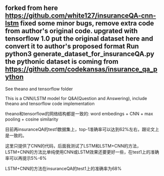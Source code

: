 forked from here https://github.com/white127/insuranceQA-cnn-lstm
fixed some minor bugs, remove extra code from author's original code.
upgrated with tensorflow 1.0
put the original dataset here and convert it to author's proposed format
Run python3 generate_dataset_for_insuranceQA.py
the pythonic dataset is coming from https://github.com/codekansas/insurance_qa_python
--------------------------------


See theano and tensorflow folder

This is a CNN/LSTM model for Q&A(Question and Answering), include theano and tensorflow code implementation

theano和tensorflow的网络结构都是一致的:
word embedings + CNN + max pooling + cosine similarity

目前再insuranceQA的test1数据集上，top-1准确率可以达到62%左右，跟论文上是一致的。

这里只提供了CNN的代码，后面我测试了LSTM和LSTM+CNN的方法，LSTM+CNN的方法比单纯使用CNN或LSTM效果还要更好一些，在test1上的准确率可以再提示5%-6%

LSTM+CNN的方法在insuranceQA的test1上的准确率为68%
